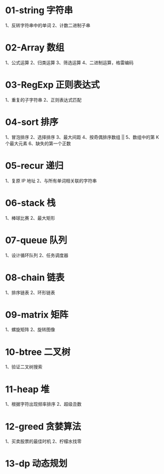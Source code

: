# 01-string 字符串

1、反转字符串中的单词
2、计数二进制子串

# 02-Array 数组

1、公式运算
2、归类运算
3、筛选运算
4、二进制运算，格雷编码

# 03-RegExp 正则表达式

1、重复的子字符串
2、正则表达式匹配

# 04-sort 排序

1、冒泡排序
2、选择排序
3、最大间距
4、按奇偶排序数组 ||
5、数组中的第 K 个最大元素
6、缺失的第一个正数

# 05-recur 递归

1、复原 IP 地址
2、与所有单词相关联的字符串

# 06-stack 栈

1、棒球比赛
2、最大矩形

# 07-queue 队列

1、设计循环队列
2、任务调度器

# 08-chain 链表

1、排序链表
2、环形链表

# 09-matrix 矩阵

1、螺旋矩阵
2、旋转图像

# 10-btree 二叉树

1、验证二叉树搜索

# 11-heap 堆

1、根据字符出现频率排序
2、超级丑数

# 12-greed 贪婪算法

1、买卖股票的最佳时机
2、柠檬水找零

# 13-dp 动态规划
